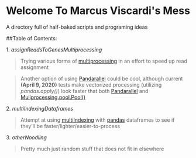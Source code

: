 # Welcome To Marcus Viscardi's Mess
A directory full of half-baked scripts and programing ideas

##Table of Contents:

1\. *assignReadsToGenesMultiprocessing*
> Trying various forms of [multiprocessing](https://docs.python.org/3.8/library/multiprocessing.html) in an effort to 
speed up read assignment

> Another option of using [Pandarallel](https://github.com/nalepae/pandarallel) could be cool, although current
**(April 9, 2020)** tests make vectorized processing (utilizing *pandas.apply()*) look faster that both
[Pandarallel](https://github.com/nalepae/pandarallel) and
[Muliprocessing.pool.Pool()](https://docs.python.org/3/library/multiprocessing.html#module-multiprocessing.pool)

2\. *multiIndexingDataframes*
> Attempt at using [multiIndexing](https://pandas.pydata.org/docs/user_guide/advanced.html) with 
[pandas](https://pandas.pydata.org/docs/) dataframes to see if they'll be faster/lighter/easier-to-process

3\. *otherNoodling*
> Pretty much just random stuff that does not fit in elsewhere